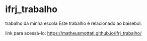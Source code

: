 # ifrj_trabalho
trabalho da minha escola
Este trabalho é relacionado ao baisebol.

link para acessá-lo: https://matheusmottatl.github.io/ifrj_trabalho/
